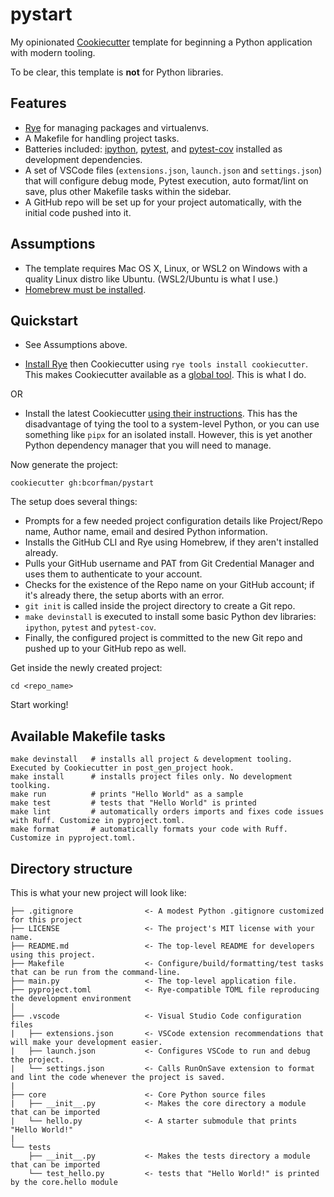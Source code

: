 # pystart

My opinionated [Cookiecutter] template for beginning a Python application with modern tooling.

To be clear, this template is **not** for Python libraries. 

## Features

* [Rye] for managing packages and virtualenvs.
* A Makefile for handling project tasks. 
* Batteries included: [ipython], [pytest], and [pytest-cov] installed as development dependencies.
* A set of VSCode files (`extensions.json`, `launch.json` and `settings.json`) that will configure debug mode, Pytest execution, auto format/lint on save, plus other Makefile tasks within the sidebar.
* A GitHub repo will be set up for your project automatically, with the initial code pushed into it. 

## Assumptions

* The template requires Mac OS X, Linux, or WSL2 on Windows with a quality Linux distro like Ubuntu. (WSL2/Ubuntu is what I use.)
* [Homebrew must be installed](https://brew.sh).

## Quickstart

* See Assumptions above.

* [Install Rye](https://rye-up.com) then Cookiecutter using `rye tools install cookiecutter`. This makes Cookiecutter available as a [global tool](https://rye-up.com/guide/tools/). This is what I do.

OR

* Install the latest Cookiecutter [using their instructions](https://cookiecutter.readthedocs.io/en/2.6.0/installation.html). This has the disadvantage of tying the tool to a system-level Python, or you can use something like `pipx` for an isolated install. However, this is yet another Python dependency manager that you will need to manage.


Now generate the project:

    cookiecutter gh:bcorfman/pystart

The setup does several things:
  - Prompts for a few needed project configuration details like Project/Repo name, Author name, email and desired Python information.
  - Installs the GitHub CLI and Rye using Homebrew, if they aren't installed already.
  - Pulls your GitHub username and PAT from Git Credential Manager and uses them to authenticate to your account.
  - Checks for the existence of the Repo name on your GitHub account; if it's already there, the setup aborts with an error.
  - `git init` is called inside the project directory to create a Git repo.
  - `make devinstall` is executed to install some basic Python dev libraries: `ipython`, `pytest` and `pytest-cov`.
  - Finally, the configured project is committed to the new Git repo and pushed up to your GitHub repo as well. 

Get inside the newly created project:

    cd <repo_name>

Start working!

## Available Makefile tasks

    make devinstall   # installs all project & development tooling. Executed by Cookiecutter in post_gen_project hook.
    make install      # installs project files only. No development toolking.
    make run          # prints "Hello World" as a sample
    make test         # tests that "Hello World" is printed
    make lint         # automatically orders imports and fixes code issues with Ruff. Customize in pyproject.toml.
    make format       # automatically formats your code with Ruff. Customize in pyproject.toml.

## Directory structure

This is what your new project will look like:

    ├── .gitignore                <- A modest Python .gitignore customized for this project
    ├── LICENSE                   <- The project's MIT license with your name.
    ├── README.md                 <- The top-level README for developers using this project.
    ├── Makefile                  <- Configure/build/formatting/test tasks that can be run from the command-line. 
    ├── main.py                   <- The top-level application file.
    ├── pyproject.toml            <- Rye-compatible TOML file reproducing the development environment
    │    
    ├── .vscode                   <- Visual Studio Code configuration files
    |   ├── extensions.json       <- VSCode extension recommendations that will make your development easier.
    |   ├── launch.json           <- Configures VSCode to run and debug the project.
    |   └── settings.json         <- Calls RunOnSave extension to format and lint the code whenever the project is saved.
    |
    ├── core                      <- Core Python source files
    |   ├── __init__.py           <- Makes the core directory a module that can be imported
    |   └── hello.py              <- A starter submodule that prints "Hello World!"
    |
    └── tests                     
        ├── __init__.py           <- Makes the tests directory a module that can be imported
        └── test_hello.py         <- tests that "Hello World!" is printed by the core.hello module



[Cookiecutter]: https://github.com/audreyr/cookiecutter
[Rye]: https://rye-up.com
[ipython]: https://ipython.org
[pytest]: https://docs.pytest.org/en
[pytest-cov]: https://pytest-cov.readthedocs.io/en/latest/readme.html
